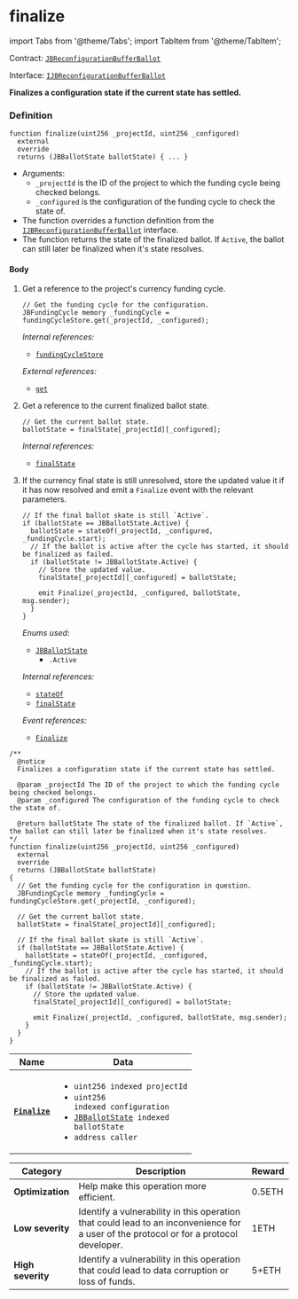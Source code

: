 # finalize

import Tabs from '@theme/Tabs';
import TabItem from '@theme/TabItem';

Contract: [`JBReconfigurationBufferBallot`](/dev/api/v2/contracts/or-ballots/jbreconfigurationbufferballot)

Interface: [`IJBReconfigurationBufferBallot`](/dev/api/v2/contracts/interfaces/ijbreconfigurationbufferballot)

<Tabs>
<TabItem value="Step by step" label="Step by step">

**Finalizes a configuration state if the current state has settled.**

### Definition

```
function finalize(uint256 _projectId, uint256 _configured)
  external
  override
  returns (JBBallotState ballotState) { ... }
```

* Arguments:
  * `_projectId` is the ID of the project to which the funding cycle being checked belongs.
  * `_configured` is the configuration of the funding cycle to check the state of.
* The function overrides a function definition from the [`IJBReconfigurationBufferBallot`](/dev/api/v2/contracts/interfaces/ijbreconfigurationbufferballot) interface.
* The function returns the state of the finalized ballot. If `Active`, the ballot can still later be finalized when it's state resolves.

#### Body

1.  Get a reference to the project's currency funding cycle.

    ```
    // Get the funding cycle for the configuration.
    JBFundingCycle memory _fundingCycle = fundingCycleStore.get(_projectId, _configured);
    ```

    _Internal references:_

    * [`fundingCycleStore`](/dev/api/v2/contracts/or-ballots/jbreconfigurationbufferballot/properties/fundingcyclestore.md)

    _External references:_

    * [`get`](/dev/api/v2/contracts/jbfundingcyclestore/read/get.md)

2.  Get a reference to the current finalized ballot state.

    ```
    // Get the current ballot state.
    ballotState = finalState[_projectId][_configured];
    ```

    _Internal references:_

    * [`finalState`](/dev/api/v2/contracts/or-ballots/jbreconfigurationbufferballot/properties/finalstate.md)

3.  If the currency final state is still unresolved, store the updated value it if it has now resolved and emit a `Finalize` event with the relevant parameters.

    ```
    // If the final ballot skate is still `Active`.
    if (ballotState == JBBallotState.Active) {
      ballotState = stateOf(_projectId, _configured, _fundingCycle.start);
      // If the ballot is active after the cycle has started, it should be finalized as failed.
      if (ballotState != JBBallotState.Active) {
        // Store the updated value.
        finalState[_projectId][_configured] = ballotState;

        emit Finalize(_projectId, _configured, ballotState, msg.sender);
      }
    }
    ```

    _Enums used:_

    * [`JBBallotState`](/dev/api/v2/enums/jbballotstate.md)
      * `.Active`

    _Internal references:_

    * [`stateOf`](/dev/api/v2/contracts/or-ballots/jbreconfigurationbufferballot/read/stateof.md)
    * [`finalState`](/dev/api/v2/contracts/or-ballots/jbreconfigurationbufferballot/properties/finalstate.md)

    _Event references:_

    * [`Finalize`](/dev/api/v2/contracts/or-ballots/jbreconfigurationbufferballot/events/finalize.md)

</TabItem>

<TabItem value="Code" label="Code">

```
/**
  @notice 
  Finalizes a configuration state if the current state has settled.

  @param _projectId The ID of the project to which the funding cycle being checked belongs.
  @param _configured The configuration of the funding cycle to check the state of.

  @return ballotState The state of the finalized ballot. If `Active`, the ballot can still later be finalized when it's state resolves.
*/
function finalize(uint256 _projectId, uint256 _configured)
  external
  override
  returns (JBBallotState ballotState)
{
  // Get the funding cycle for the configuration in question.
  JBFundingCycle memory _fundingCycle = fundingCycleStore.get(_projectId, _configured);

  // Get the current ballot state.
  ballotState = finalState[_projectId][_configured];

  // If the final ballot skate is still `Active`.
  if (ballotState == JBBallotState.Active) {
    ballotState = stateOf(_projectId, _configured, _fundingCycle.start);
    // If the ballot is active after the cycle has started, it should be finalized as failed.
    if (ballotState != JBBallotState.Active) {
      // Store the updated value.
      finalState[_projectId][_configured] = ballotState;

      emit Finalize(_projectId, _configured, ballotState, msg.sender);
    }
  }
}
```

</TabItem>

<TabItem value="Events" label="Events">

| Name                                  | Data                                                                                                                                                                                                                                                                                           |
| ------------------------------------- | ---------------------------------------------------------------------------------------------------------------------------------------------------------------------------------------------------------------------------------------------------------------------------------------------- |
| [**`Finalize`**](/dev/api/v2/contracts/or-ballots/jbreconfigurationbufferballot/events/finalize.md) | <ul><li><code>uint256 indexed projectId</code></li><li><code>uint256 indexed configuration</code></li><li><code>[JBBallotState](/dev/api/v2/enums/jbballotstate.md) indexed ballotState</code></li><li><code>address caller</code></li></ul> |

</TabItem>

<TabItem value="Bug bounty" label="Bug bounty">

| Category          | Description                                                                                                                            | Reward |
| ----------------- | -------------------------------------------------------------------------------------------------------------------------------------- | ------ |
| **Optimization**  | Help make this operation more efficient.                                                                                               | 0.5ETH |
| **Low severity**  | Identify a vulnerability in this operation that could lead to an inconvenience for a user of the protocol or for a protocol developer. | 1ETH   |
| **High severity** | Identify a vulnerability in this operation that could lead to data corruption or loss of funds.                                        | 5+ETH  |

</TabItem>
</Tabs>
